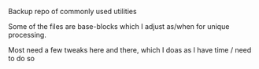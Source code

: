 Backup repo of commonly used utilities

Some of the files are base-blocks which I adjust as/when for unique processing.

Most need a few tweaks here and there, which I doas as I have time / need to do so
